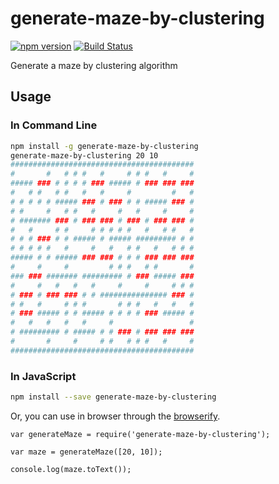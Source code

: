 # generate-maze-by-clustering

[![npm version](https://badge.fury.io/js/generate-maze-by-clustering.svg)](http://badge.fury.io/js/generate-maze-by-clustering)
[![Build Status](https://travis-ci.org/kjirou/generate-maze-by-clustering.svg?branch=master)](https://travis-ci.org/kjirou/generate-maze-by-clustering)

Generate a maze by clustering algorithm


## Usage
### In Command Line
```bash
npm install -g generate-maze-by-clustering
generate-maze-by-clustering 20 10
#########################################
#       #   # # #   #     # # #   #     #
##### ### # # # # ### ##### # ### ### ###
#   # #   # #   #   #     #         #   #
# # # # # ##### ### # ### # # ##### ### #
# #     #   # #   #     #   #     #     #
# ####### ### # ### ### # ### # ### ### #
#   #     # #     # # # # #   #   # #   #
# # # ### # # ##### # ##### ######### # #
# # # # #   #     #   #   # #   #   # # #
##### # # ##### ### ### # # # ### ### ###
#     #     #         # # #   # #       #
### ### ####### ######### # ### ##### ###
#     #   #   #   #     #     #     # # #
# ### # ### ### # # ############### ### #
# #   #     # # #       # # #   #   #   #
# ### ##### # # ##### # # # # ### ##### #
#   #   #   #   #     #                 #
# ######### # ##### # # ### # ### ### ###
#       #     #     # #   # # #   #     #
#########################################
```

### In JavaScript
```bash
npm install --save generate-maze-by-clustering
```
Or, you can use in browser through the [browserify](https://github.com/substack/node-browserify).

```
var generateMaze = require('generate-maze-by-clustering');

var maze = generateMaze([20, 10]);

console.log(maze.toText());
```
